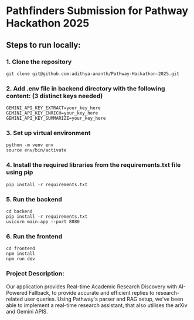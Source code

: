 # Pathfinders Submission for Pathway Hackathon 2025

## Steps to run locally:

### 1. Clone the repository
```
git clone git@github.com:adithya-ananth/Pathway-Hackathon-2025.git
```
### 2. Add .env file in backend directory with the following content: (3 distinct keys needed)
```
GEMINI_API_KEY_EXTRACT=your_key_here
GEMINI_API_KEY_ENRICH=your_key_here
GEMINI_API_KEY_SUMMARIZE=your_key_here
```
### 3. Set up virtual environment
```
python -m venv env
source env/bin/activate
```
### 4. Install the required libraries from the requirements.txt file using pip
```
pip install -r requirements.txt
```
### 5. Run the backend
```
cd backend
pip install -r requirements.txt
uvicorn main:app --port 8080
```
### 6. Run the frontend
```
cd frontend
npm install
npm run dev
```
### Project Description:
Our application provides Real-time Academic Research Discovery with AI-Powered Fallback, to provide accurate and efficient replies to research-related user queries. Using Pathway's parser and RAG setup, we've been able to implement a real-time research assistant, that also utilises the arXiv and Gemini APIS.
